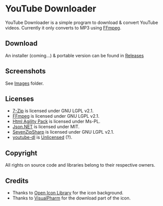 YouTube Downloader
==================

YouTube Downloader is a simple program to download & convert YouTube videos. Currently it only converts to MP3 using [FFmpeg](http://www.ffmpeg.org/).

Download
--------

An installer (coming...) & portable version can be found in [Releases](https://github.com/AlexxEG/YouTube-Downloader/releases)

Screenshots
-----------

See [Images](Images) folder.

Licenses
--------

- [7-Zip](http://www.7-zip.org/) is licensed under GNU LGPL v2.1.
- [FFmpeg](https://www.ffmpeg.org/) is licensed under GNU LGPL v2.1.
- [Html Agility Pack](http://htmlagilitypack.codeplex.com/) is licensed under Ms-PL.
- [Json.NET](http://james.newtonking.com/json) is licensed under MIT.
- [SevenZipSharp](http://sevenzipsharp.codeplex.com/) is licensed under GNU LGPL v2.1.
- [youtube-dl](http://rg3.github.io/youtube-dl/) is [Unlicensed](http://unlicense.org/) (?).

Copyright
---------

All rights on source code and libraries belong to their respective owners.

Credits
-------

- Thanks to [Open Icon Library](http://openiconlibrary.sourceforge.net/) for the icon background.
- Thanks to [VisualPharm](http://www.visualpharm.com/) for the download part of the icon.
